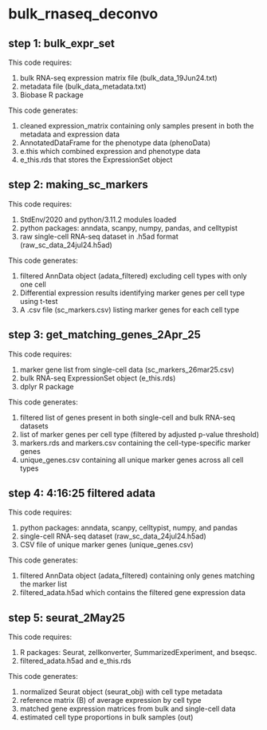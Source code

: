 # bulk_rnaseq_deconvo


## step 1: bulk_expr_set
This code requires: 
1. bulk RNA-seq expression matrix file (bulk_data_19Jun24.txt)
2. metadata file (bulk_data_metadata.txt)
3. Biobase R package

This code generates:
1. cleaned expression_matrix containing only samples present in both the metadata and expression data
2. AnnotatedDataFrame for the phenotype data (phenoData)
3. e.this which combined expression and phenotype data
4. e_this.rds that stores the ExpressionSet object 

## step 2: making_sc_markers
This code requires:
1. StdEnv/2020 and python/3.11.2 modules loaded
2. python packages: anndata, scanpy, numpy, pandas, and celltypist
3. raw single-cell RNA-seq dataset in .h5ad format (raw_sc_data_24jul24.h5ad)

This code generates:
1. filtered AnnData object (adata_filtered) excluding cell types with only one cell
2. Differential expression results identifying marker genes per cell type using t-test 
3. A .csv file (sc_markers.csv) listing marker genes for each cell type

## step 3: get_matching_genes_2Apr_25
This code requires:
1. marker gene list from single-cell data (sc_markers_26mar25.csv)
2. bulk RNA-seq ExpressionSet object (e_this.rds)
3. dplyr R package
   
This code generates:
1. filtered list of genes present in both single-cell and bulk RNA-seq datasets
2. list of marker genes per cell type (filtered by adjusted p-value threshold)
3. markers.rds and markers.csv containing the cell-type-specific marker genes
4. unique_genes.csv containing all unique marker genes across all cell types

## step 4: 4:16:25 filtered adata
This code requires:
1. python packages: anndata, scanpy, celltypist, numpy, and pandas
2. single-cell RNA-seq dataset (raw_sc_data_24jul24.h5ad)
3. CSV file of unique marker genes (unique_genes.csv)

This code generates:
1. filtered AnnData object (adata_filtered) containing only genes matching the marker list
2. filtered_adata.h5ad which contains the filtered gene expression data

## step 5: seurat_2May25
This code requires:
1. R packages: Seurat, zellkonverter, SummarizedExperiment, and bseqsc.
2. filtered_adata.h5ad and e_this.rds

This code generates:
1. normalized Seurat object (seurat_obj) with cell type metadata
2. reference matrix (B) of average expression by cell type
3. matched gene expression matrices from bulk and single-cell data
4. estimated cell type proportions in bulk samples (out)
